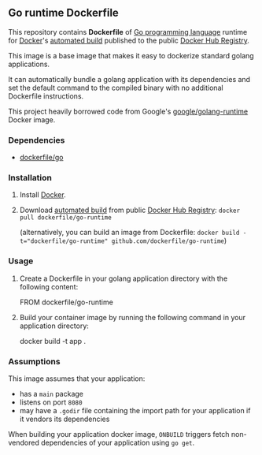 ## Go runtime Dockerfile


This repository contains **Dockerfile** of [Go programming language](http://golang.org/) runtime for [Docker](https://www.docker.com/)'s [automated build](https://registry.hub.docker.com/u/dockerfile/go-runtime/) published to the public [Docker Hub Registry](https://registry.hub.docker.com/).

This image is a base image that makes it easy to dockerize standard golang applications.

It can automatically bundle a golang application with its dependencies and set the default command to the compiled binary with no additional Dockerfile instructions.

This project heavily borrowed code from Google's [google/golang-runtime](https://registry.hub.docker.com/u/google/golang-runtime/) Docker image.


### Dependencies

* [dockerfile/go](http://dockerfile.github.io/#/go)


### Installation

1. Install [Docker](https://www.docker.com/).

2. Download [automated build](https://registry.hub.docker.com/u/dockerfile/go-runtime/) from public [Docker Hub Registry](https://registry.hub.docker.com/): `docker pull dockerfile/go-runtime`

   (alternatively, you can build an image from Dockerfile: `docker build -t="dockerfile/go-runtime" github.com/dockerfile/go-runtime`)


### Usage

1. Create a Dockerfile in your golang application directory with the following content:

    FROM dockerfile/go-runtime

2. Build your container image by running the following command in your application directory:

    docker build -t app .

### Assumptions

This image assumes that your application:

* has a `main` package
* listens on port `8080`
* may have a `.godir` file containing the import path for your application if it vendors its dependencies

When building your application docker image, `ONBUILD` triggers fetch non-vendored dependencies of your application using `go get`.
